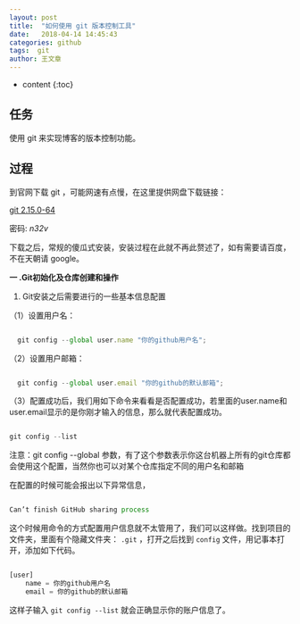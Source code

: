```yaml
---
layout: post
title:  "如何使用 git 版本控制工具"
date:   2018-04-14 14:45:43
categories: github
tags:  git
author: 王文章
---
```


* content
{:toc}

## 任务

使用 git 来实现博客的版本控制功能。

## 过程

到官网下载 git ，可能网速有点慢，在这里提供网盘下载链接：

[git 2.15.0-64](https://pan.baidu.com/s/12GTlD5Sd3rmDx_PSQb-7-w)

密码: *n32v*

下载之后，常规的傻瓜式安装，安装过程在此就不再此赘述了，如有需要请百度，不在天朝请 google。

**一 .Git初始化及仓库创建和操作**

1. Git安装之后需要进行的一些基本信息配置

  （1）设置用户名：

```js

  git config --global user.name "你的github用户名";

```

  （2）设置用户邮箱：

```js

  git config --global user.email "你的github的默认邮箱";

```




  （3）配置成功后，我们用如下命令来看看是否配置成功，若里面的user.name和user.email显示的是你刚才输入的信息，那么就代表配置成功。

```js

git config --list

```

  注意：git config --global 参数，有了这个参数表示你这台机器上所有的git仓库都会使用这个配置，当然你也可以对某个仓库指定不同的用户名和邮箱

在配置的时候可能会报出以下异常信息，

```js

Can’t finish GitHub sharing process

```

这个时候用命令的方式配置用户信息就不太管用了，我们可以这样做。找到项目的文件夹，里面有个隐藏文件夹： `.git` ，打开之后找到 `config` 文件，用记事本打开，添加如下代码。

```js

[user]
    name = 你的github用户名
    email = 你的github的默认邮箱

```

这样子输入 `git config --list` 就会正确显示你的账户信息了。






